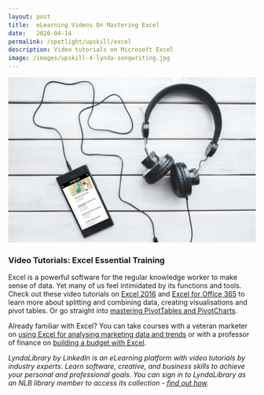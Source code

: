 ```yaml
---
layout: post
title:  eLearning Videos On Mastering Excel
date:   2020-04-14
permalink: /spotlight/upskill/excel
description: Video tutorials on Microsoft Excel
image: /images/upskill-4-lynda-songwriting.jpg
---
```

<img src="/images/upskill-4-lynda-songwriting.jpg">
<h3>Video Tutorials: Excel Essential Training</h3>
<p>Excel is a powerful software for the regular knowledge worker to make sense of data. Yet many of us feel intimidated by its functions and tools. Check out these video tutorials on <a href="https://www.lynda.com/Excel-tutorials/Excel-2016-Essential-Training/376985-2.html" target="_blank">Excel 2016</a> and <a href="https://www.lynda.com/Excel-tutorials/Excel-Essential-Training-Office-365/728369-2.html" target="_blank">Excel for Office 365</a> to learn more about splitting and combining data, creating visualisations and pivot tables. Or go straight into <a href="https://www.lynda.com/Excel-tutorials/Excel-PivotTables-Part-1-Mastering-PivotTables-PivotCharts/800195-2.html" target="_blank">mastering PivotTables and PivotCharts</a>.</p> 
<p>Already familiar with Excel? You can take courses with a veteran marketer on <a href="https://www.lynda.com/Excel-tutorials/Excel-Marketers/618711-2.html" target="_blank">using Excel for analysing marketing data and trends</a> or with a professor of finance on <a href="https://www.lynda.com/Excel-tutorials/Operational-budgeting-Excel/697706/748435-4.html" target="_blank">building a budget with Excel</a>.
<p><i>LyndaLibrary by LinkedIn is an eLearning platform with video tutorials by industry experts. Learn software, creative, and business skills to achieve your personal and professional goals. You can sign in to LyndaLibrary as an NLB library member to access its collection - <a href="/get-started-with/lynda/">find out how</a>.</i></p>
